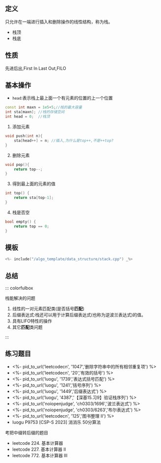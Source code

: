 ## 定义

只允许在一端进行插入和删除操作的线性结构，称为栈。

- 栈顶
- 栈底

## 性质

先进后出,First In Last Out,FILO

## 基本操作

- `head`:表示栈上最上面一个有元素的位置的上一个位置


```cpp
const int maxn = 1e5+5;//栈的最大容量
int sta[maxn]; //栈的存储空间
int head = 0;  //栈顶
```   

1. 添加元素

```cpp
void push(int n){ 
    sta[head++] = n; //插入,为什么是top++,不是++top?
}
```

2. 删除元素

```cpp
void pop(){
    return top--; 
}
```

3. 得到最上面的元素的值

```cpp
int top() {
    return sta[top-1];
}
```

4. 栈是否空
```cpp
bool empty() {
    return top == 0;
}
```


## 模板

```cpp
<%- include("/algo_template/data_structure/stack.cpp") _%>
```

## 总结


::: colorfulbox

栈能解决的问题


1. 线性的一对元素匹配类(是否括号**匹配**)
2. 后缀表达式:栈还可以用于计算后缀表达式(也称为逆波兰表达式)的值。
3. 具有LIFO特性的操作
4. 其它**匹配**类问题


:::

## 练习题目

- <%- pid_to_url('leetcodecn', '1047','删除字符串中的所有相邻重复项') %> 
- <%- pid_to_url('leetcodecn', '20','有效的括号') %> 
- <%- pid_to_url('luogu', '1739','表达式括号匹配') %>
- <%- pid_to_url('luogu', '1241','括号序列') %>
- <%- pid_to_url('luogu', '1449','后缀表达式') %>
- <%- pid_to_url('luogu', '4387','【深基15.习9】验证栈序列') %>
- <%- pid_to_url('noiopenjudge', 'ch0303/1696','波兰表达式') %>
- <%- pid_to_url('noiopenjudge', 'ch0303/6263','布尔表达式') %>
- <%- pid_to_url('leetcodecn', '125','图书整理 II') %>
- luogu P9753 [CSP-S 2023] 消消乐 50分算法


考把中缀转后缀的题目

- leetcode 224. 基本计算器 
- leetcode 227. 基本计算器 II 
- leetcode 772. 基本计算器 III
